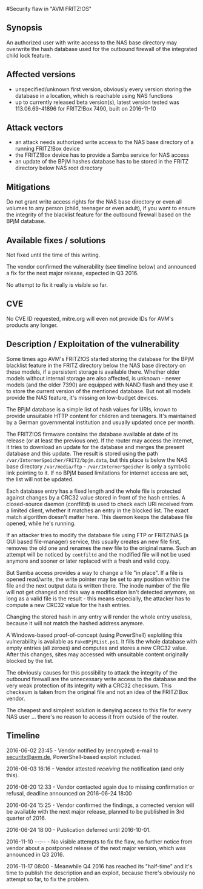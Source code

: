 #Security flaw in "AVM FRITZ!OS" 

## Synopsis

An authorized user with write access to the NAS base directory may overwrite the hash database used for the outbound firewall of the integrated child lock feature.

## Affected versions

- unspecified/unknown first version, obviously every version storing the database in a location, which is reachable using NAS functions
- up to currently released beta version(s), latest version tested was 113.06.69-41896 for FRITZ!Box 7490, built on 2016-11-10
 
## Attack vectors

- an attack needs authorized write access to the NAS base directory of a running FRITZ!Box device
- the FRITZ!Box device has to provide a Samba service for NAS access
- an update of the BPjM hashes database has to be stored in the FRITZ directory below NAS root directory

## Mitigations

Do not grant write access rights for the NAS base directory or even all volumes to any person (child, teenager or even adult), if you want to ensure the integrity of the blacklist feature for the outbound firewall based on the BPjM database.

## Available fixes / solutions

Not fixed until the time of this writing. 

The vendor confirmed the vulnerability (see timeline below) and announced a fix for the next major release, expected in Q3 2016. 

No attempt to fix it really is visible so far.

## CVE

No CVE ID requested, mitre.org will even not provide IDs for AVM's products any longer.

## Description / Exploitation of the vulnerability

Some times ago AVM's FRITZ!OS started storing the database for the BPjM blacklist feature in the FRITZ directory below the NAS base directory on these models, if a persistent storage is available there. Whether older models without internal storage are also affected, is unknown - newer models (and the older 7390) are equipped with NAND flash and they use it to store the current version of the mentioned database. But not all models provide the NAS feature, it's missing on low-budget devices.

The BPjM database is a simple list of hash values for URIs, known to provide unsuitable HTTP content for children and teenagers. It's maintained by a German governmental institution and usually updated once per month. 

The FRITZ!OS firmware contains the database available at date of its release (or at least the previous one). If the router may access the internet, it tries to download an update for the database and merges the present database and this update. The result is stored using the path `/var/InternerSpeicher/FRITZ/bpjm.data`, but this place is below the NAS base directory `/var/media/ftp` - `/var/InternerSpeicher` is only a symbolic link pointing to it. If no BPjM based limitations for internet access are set, the list will not be updated.

Each database entry has a fixed length and the whole file is protected against changes by a CRC32 value stored in front of the hash entries. A closed-source daemon (contfiltd) is used to check each URI received from a limited client, whether it matches an entry in the blocked list. The exact match algorithm doesn't matter here. This daemon keeps the database file opened, while he's running.

If an attacker tries to modify the database file using FTP or FRITZ!NAS (a GUI based file-manager) service, this usually creates an new file first, removes the old one and renames the new file to the original name. Such an attempt will be noticed by `contfiltd` and the modified file will not be used anymore and sooner or later replaced with a fresh and valid copy.

But Samba access provides a way to change a file "in place". If a file is opened read/write, the write pointer may be set to any position within the file and the next output data is written there. The inode number of the file will not get changed and this way a modification isn't detected anymore, as long as a valid file is the result - this means especially, the attacker has to compute a new CRC32 value for the hash entries.

Changing the stored hash in any entry will render the whole entry useless, because it will not match the hashed address anymore.

A Windows-based proof-of-concept (using PowerShell) exploiting this vulnerability is available as `FakeBPjMList.ps1`. It fills the whole database with empty entries (all zeroes) and computes and stores a new CRC32 value. After this changes, sites may accessed with unsuitable content originally blocked by the list.

The obviously causes for this possibility to attack the integrity of the outbound firewall are the unnecessary write access to the database and the very weak protection of its integrity with a CRC32 checksum. This checksum is taken from the original file and not an idea of the FRITZ!Box vendor.

The cheapest and simplest solution is denying access to this file for every NAS user ... there's no reason to access it from outside of the router.

## Timeline

2016-06-02 23:45 - Vendor notified by (encrypted) e-mail to security@avm.de, PowerShell-based exploit included.

2016-06-03 16:16 - Vendor attested *receiving* the notification (and only this).

2016-06-20 12:33 - Vendor contacted again due to missing confirmation or refusal, deadline announced on 2016-06-24 18:00

2016-06-24 15:25 - Vendor confirmed the findings, a corrected version will be available with the next major release, planned to be published in 3rd quarter of 2016.
                   
2016-06-24 18:00 - Publication deferred until 2016-10-01.

2016-11-10 --:-- - No visible attempts to fix the flaw, no further notice from vendor about a postponed release of the next major version, which was announced in Q3 2016.

2016-11-17 08:00 - Meanwhile Q4 2016 has reached its "half-time" and it's time to publish the description and an exploit, because there's obviously no attempt so far, to fix the problem.

